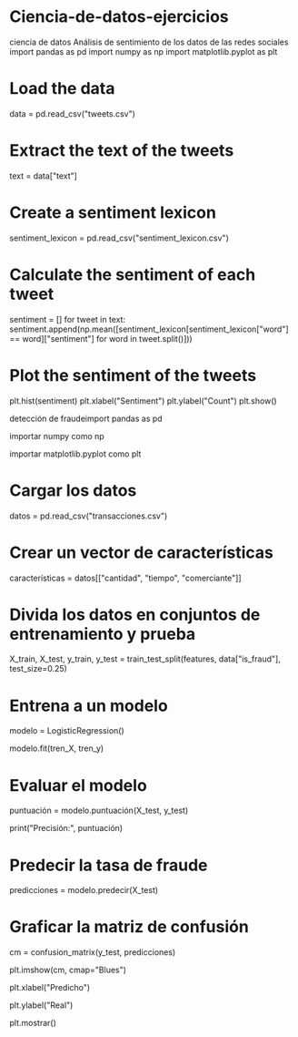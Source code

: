 # Ciencia-de-datos-ejercicios
ciencia de datos
Análisis de sentimiento de los datos de las redes sociales
import pandas as pd
import numpy as np
import matplotlib.pyplot as plt

# Load the data
data = pd.read_csv("tweets.csv")

# Extract the text of the tweets
text = data["text"]

# Create a sentiment lexicon
sentiment_lexicon = pd.read_csv("sentiment_lexicon.csv")

# Calculate the sentiment of each tweet
sentiment = []
for tweet in text:
    sentiment.append(np.mean([sentiment_lexicon[sentiment_lexicon["word"] == word]["sentiment"] for word in tweet.split()]))

# Plot the sentiment of the tweets
plt.hist(sentiment)
plt.xlabel("Sentiment")
plt.ylabel("Count")
plt.show()


detección de fraudeimport pandas as pd


importar numpy como np

importar matplotlib.pyplot como plt

# Cargar los datos

datos = pd.read_csv("transacciones.csv")

# Crear un vector de características

características = datos[["cantidad", "tiempo", "comerciante"]]

# Divida los datos en conjuntos de entrenamiento y prueba

X_train, X_test, y_train, y_test = train_test_split(features, data["is_fraud"], test_size=0.25)

# Entrena a un modelo

modelo = LogisticRegression()

modelo.fit(tren_X, tren_y)

# Evaluar el modelo

puntuación = modelo.puntuación(X_test, y_test)

print("Precisión:", puntuación)

# Predecir la tasa de fraude

predicciones = modelo.predecir(X_test)

# Graficar la matriz de confusión

cm = confusion_matrix(y_test, predicciones)

plt.imshow(cm, cmap="Blues")

plt.xlabel("Predicho")

plt.ylabel("Real")

plt.mostrar()

